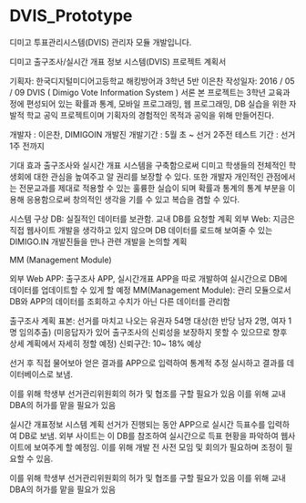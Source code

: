 # DVIS_Prototype
디미고 투표관리시스템(DVIS) 관리자 모듈 개발입니다.

디미고 출구조사/실시간 개표 정보 시스템(DVIS) 프로젝트 계획서

기획자: 한국디지털미디어고등학교 해킹방어과 3학년 5반 이은찬
작성일자: 2016 / 05 / 09
DVIS ( Dimigo Vote Information System )
서론
 본 프로젝트는 3학년 교육과정에 편성되어 있는 확률과 통계, 모바일 프로그래밍, 웹 프로그래밍, DB 실습을 위한 자발적 학교 공익 프로젝트이며 기획자의 경험적인 목적과 공익을 위해 만들어진다.

개발자 : 이은찬, DIMIGOIN 개발진
개발기간 : 5월 초 ~ 선거 2주전
테스트 기간 : 선거 1주 전까지

기대 효과
 출구조사와 실시간 개표 시스템을 구축함으로써 디미고 학생들의 전체적인 학생회에 대한 관심을 높여주고 알 권리를 보장할 수 있다. 또한 개발자 개인적인 관점에서는 전문교과를 제대로 적용할 수 있는 훌륭한 실습이 되며 확률과 통계의 통계 부분을 이용해 응용함으로써 창의적인 생각을 기를 수 있고 복습을 겸할 수 있다.
 
시스템 구상
 DB: 실질적인 데이터를 보관함. 교내 DB를 요청할 계획
 외부 Web: 지금은 직접 웹사이트 개발을 생각하고 있지 않으며 DB 데이터를 로드해 보여줄 수 있는 DIMIGO.IN 개발진들을 만나 관련 개발을 논의할 계획

MM
(Management Module)

외부 Web
 APP: 출구조사 APP, 실시간개표 APP을 따로 개발하여 실시간으로 DB에 데이터를 업데이트할 수 있게 할 예정
 MM(Management Module): 관리 모듈으로서 DB와 APP의 데이터를 조회하고 수치가 아닌 다른 데이터를 관리함 

출구조사 계획
 표본: 선거를 마치고 나오는 유권자 54명 대상(한 반당 남자 2명, 여자 1명 임의추출)
	(미응답자가 있어 출구조사의 신뢰성을 보장하지 못할 수 있으므로 향후 상세 계획에서 	자세히 정할 예정)
 신뢰구간: 10~ 18% 예상
 
 선거 후 직접 물어보아 얻은 결과를 APP으로 입력하여 통계적 추정 실시하고 결과를 데이터베이스로 보냄.

 이를 위해 학생부 선거관리위원회의 허가 및 협조를 구할 필요가 있음
 이를 위해 교내 DBA의 허가를 맡을 필요가 있음


실시간 개표정보 시스템 계획
 선거가 진행되는 동안 APP으로 실시간 득표수를 입력하여 DB로 보냄. 외부 사이트는 이 DB를 참조하여 실시간으로 득표 현황을 파악하여 웹사이트에 보여주게 할 예정임. 이를 위해 개발 전 사전 모임 및 회의가 필요하며 조정이 필요할 수 있음.

 이를 위해 학생부 선거관리위원회의 허가 및 협조를 구할 필요가 있음
 이를 위해 교내 DBA의 허가를 맡을 필요가 있음
